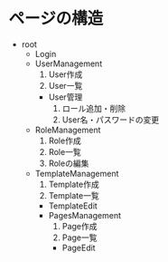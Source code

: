 # ページの構造

- root
    - Login
    - UserManagement
        1. User作成
        2. User一覧
        - User管理
            1. ロール追加・削除
            2. User名・パスワードの変更
    - RoleManagement
        1. Role作成
        2. Role一覧
        3. Roleの編集
    - TemplateManagement
        1. Template作成
        2. Template一覧
        - TemplateEdit
        - PagesManagement
            1. Page作成
            2. Page一覧
            - PageEdit